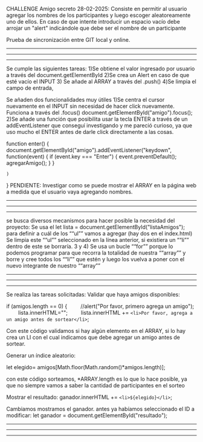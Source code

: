 CHALLENGE Amigo secreto
28-02-2025:
Consiste en permitir al usuario agregar los nombres de los participantes y luego escoger aleatoreamente uno de ellos.
En caso de que intente introducir un  espacio vacío debe arrojar un "alert" indicándole que debe ser el nombre de un participante

Prueba de sincronización entre GIT local y online.


************************************************************************
************************************************************************
************************************************************************


Se cumple las siguientes tareas:
1)Se obtiene el valor ingresado por usuario a través del document.getElementById
2)Se crea un Alert en caso de que esté vacío el INPUT
3) Se añade al ARRAY a través del .push()
4)Se limpia el campo de entrada,

Se añaden dos funcionalidades muy útiles
1)Se centra el cursor nuevamente en el INPUT sin necesidad de hacer click nuevamente. Funciona a través del .focus()
document.getElementById("amigo").focus();
2)Se añade una función que posibilita usar la tecla ENTER a través de un addEventListener que conseguí investigando y me pareció curioso, ya que uso mucho el ENTER antes de darle click directamente a las cosas.



function enter() {
    document.getElementById("amigo").addEventListener("keydown",
        function(event) {
            if (event.key === "Enter") {
                event.preventDefault();
                agregarAmigo();
            }
        }          
           
    )
}
PENDIENTE:
Investigar como se puede mostrar el ARRAY en la página web a medida que el usuario vaya agregando nombres.

************************************************************************
************************************************************************
************************************************************************

se busca diversos mecanismos para hacer posible la necesidad del proyecto:
Se usa el let lista = document.getElementById("listaAmigos"); para definir a cuál de los ““ul”” vamos a agregar (hay dos en el index.html)
Se limpia este ““ul”” seleccionado en la línea anterior, si existiera un ““li”” dentro de este se borraría.
3 y 4) Se usa un bucle ““for”” porque lo podemos programar para que recorra la totalidad de nuestra ““array”” y borre y cree todos los ““li”” que estén y luego los vuelva a poner con el nuevo integrante de nuestro ““array””

************************************************************************
************************************************************************
************************************************************************

Se realiza las tareas solicitadas:
Validar que haya amigos disponibles:


if (amigos.length == 0) {
        //alert("Por favor, primero agrega un amigo");
        lista.innerHTML="";
        lista.innerHTML += `<li>Por favor, agrega a un amigo antes de sortear</li>`;



Con este código validamos si hay algún elemento en el ARRAY, si lo hay crea un LI con el cual indicamos que debe agregar un amigo antes de sortear.

Generar un índice aleatorio:

let elegido= amigos[Math.floor(Math.random()*amigos.length)];

con este código sorteamos, *ARRAY.length es lo que lo hace posible, ya que no siempre vamos a saber la cantidad de participantes en el sorteo


Mostrar el resultado:
ganador.innerHTML += `<li>${elegido}</li>`;

Cambiamos mostramos el ganador.
antes ya habíamos seleccionado el ID a modificar:
let ganador = document.getElementById("resultado");


************************************************************************
************************************************************************
************************************************************************

